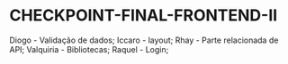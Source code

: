 # CHECKPOINT-FINAL-FRONTEND-II

Diogo - Validação de dados;
Iccaro - layout;
Rhay - Parte relacionada de API;
Valquiria - Bibliotecas;
Raquel - Login;

